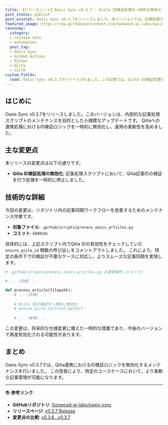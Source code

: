 ```yaml
---
title: 【リリースノート】Oasis Sync v0.3.7 - Qiita ID検証処理の一時的な無効化
post_status: publish
post_excerpt: Oasis Sync v0.3.7をリリースしました。本バージョンでは、記事処理スクリプトにおけるQiita IDの検証ロジックを一時的に無効化し、処理の柔軟性を向上させています。
featured_image: https://raw.githubusercontent.com/Sunwood-ai-labs/oasis-sync/main/generated-images/release-v0.3.7-20251015_132539/imagen-4-ultra_2025-10-15T13-26-34-786Z_A_mesmerizing_and_vivid_digital_painting_featuring_1.png
taxonomy:
  category:
  - release-note
  - automation
  post_tag:
  - Oasis Sync
  - GitHub Actions
  - Python
  - Qiita
  - CI/CD
custom_fields:
  lead: Oasis Sync v0.3.7がリリースされました。この記事では、Qiita ID検証処理を無効化した技術的背景と変更内容について詳しく解説します。
---
```


## はじめに

Oasis Sync v0.3.7をリリースしました。このバージョンは、内部的な記事処理スクリプトのメンテナンスを目的とした小規模なアップデートです。
Qiitaへの連携処理におけるID検証ロジックを一時的に無効化し、運用の柔軟性を高めました。

## 主な変更点

本リリースの変更点は以下の通りです。

- **Qiita ID検証処理の無効化**: 記事処理スクリプトにおいて、Qiita記事IDの検証を行う処理を一時的に停止しました。

## 技術的な詳細

今回の変更は、リポジトリ内の記事同期ワークフローを改善するためのメンテナンス作業です。

- **対象ファイル**: `.github/scripts/process_oasis_articles.py`
- **コミット**: `b9d018c`

具体的には、上記スクリプト内でQiita IDの有効性をチェックしていた `ensure_qiita_id` 関数の呼び出しをコメントアウトしました。
これにより、特定の条件下でID検証が不要なケースに対応し、よりスムーズな記事同期を実現します。

```python
# .github/scripts/process_oasis_articles.py の変更箇所（イメージ）

# ...（前略）...

def process_article(filepath):
    # ...（中略）...
    
    # Qiita IDの検証を一時的に無効化
    # ensure_qiita_id(front_matter)
    
    # ...（後略）...
```

この変更は、将来的な仕様変更に備えた一時的な措置であり、今後のバージョンで再度有効化される可能性があります。

## まとめ

Oasis Sync v0.3.7では、Qiita連携におけるID検証ロジックを無効化するメンテナンスを行いました。
この改善により、特定のユースケースにおいて、より柔軟な記事管理が可能になります。

---

📚 **参考リンク**

- **GitHubリポジトリ**: [Sunwood-ai-labs/oasis-sync](https://github.com/Sunwood-ai-labs/oasis-sync)
- **リリースページ**: [v0.3.7 Release](https://github.com/Sunwood-ai-labs/oasis-sync/releases/tag/v0.3.7)
- **変更点の比較**: [v0.3.6...v0.3.7](https://github.com/Sunwood-ai-labs/oasis-sync/compare/v0.3.6...v0.3.7)

